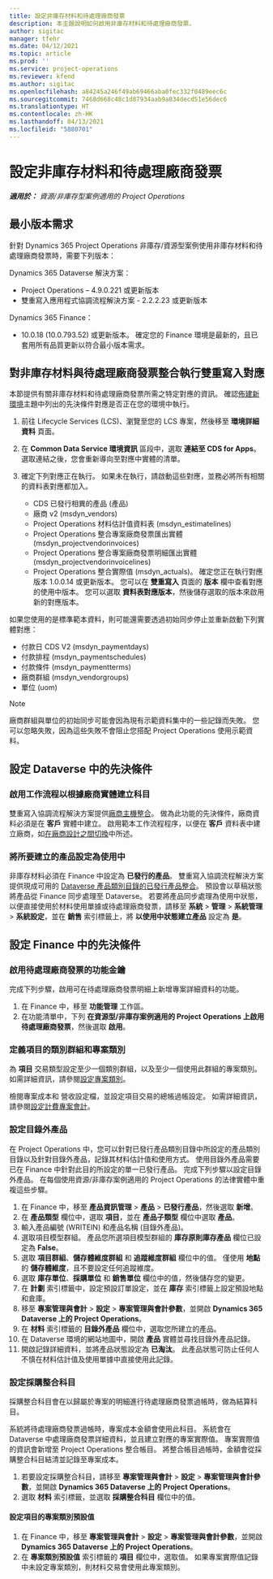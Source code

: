 ```yaml
---
title: 設定非庫存材料和待處理廠商發票
description: 本主題說明如何啟用非庫存材料和待處理廠商發票。
author: sigitac
manager: tfehr
ms.date: 04/12/2021
ms.topic: article
ms.prod: ''
ms.service: project-operations
ms.reviewer: kfend
ms.author: sigitac
ms.openlocfilehash: a84245a246f49ab69466aba0fec332f0489eec6c
ms.sourcegitcommit: 7468d668c48c1d87934aab9a034decd51e56dec6
ms.translationtype: HT
ms.contentlocale: zh-HK
ms.lasthandoff: 04/13/2021
ms.locfileid: "5880701"
---
```

# <a name="configure-non-stocked-materials-and-pending-vendor-invoices"></a>設定非庫存材料和待處理廠商發票

_**適用於：** 資源/非庫存型案例適用的 Project Operations_

## <a name="minimum-version-requirement"></a>最小版本需求

針對 Dynamics 365 Project Operations 非庫存/資源型案例使用非庫存材料和待處理廠商發票時，需要下列版本：

Dynamics 365 Dataverse 解決方案：

- Project Operations – 4.9.0.221 或更新版本
- 雙重寫入應用程式協調流程解決方案 - 2.2.2.23 或更新版本

Dynamics 365 Finance：
- 10.0.18 (10.0.793.52) 或更新版本。 確定您的 Finance 環境是最新的，且已套用所有品質更新以符合最小版本需求。

## <a name="run-dual-write-maps-for-non-stocked-materials-and-vendor-invoice-integration"></a>對非庫存材料與待處理廠商發票整合執行雙重寫入對應

本節提供有關非庫存材料和待處理廠商發票所需之特定對應的資訊。 確認[佈建新環境](../environment/resource-provision-new-environment.md#run-project-operations-dual-write-maps)主題中列出的先決條件對應是否正在您的環境中執行。

1. 前往 Lifecycle Services (LCS)、瀏覽至您的 LCS 專案，然後移至 **環境詳細資料** 頁面。
2. 在 **Common Data Service 環境資訊** 區段中，選取 **連結至 CDS for Apps**。 選取連結之後，您會重新導向至對應中實體的清單。
3. 確定下列對應正在執行。 如果未在執行，請啟動這些對應，並務必將所有相關的資料表對應都加入。

    - CDS 已發行相異的產品 (產品)
    - 廠商 v2 (msdyn_vendors)
    - Project Operations 材料估計值資料表 (msdyn_estimatelines)
    - Project Operations 整合專案廠商發票匯出實體 (msdyn_projectvendorinvoices)
    - Project Operations 整合專案廠商發票明細匯出實體 (msdyn_projectvendorinvoicelines)
    - Project Operations 整合實際值 (msdyn_actuals)。 確定您正在執行對應版本 1.0.0.14 或更新版本。 您可以在 **雙重寫入** 頁面的 **版本** 欄中查看對應的使用中版本。 您可以選取 **資料表對應版本**，然後儲存選取的版本來啟用新的對應版本。

如果您使用的是標準範本資料，則可能還需要透過初始同步停止並重新啟動下列實體對應：
  - 付款日 CDS V2 (msdyn_paymentdays)
  - 付款排程 (msdyn_paymentschedules)
  - 付款條件 (msdyn_paymentterms)
  - 廠商群組 (msdyn_vendorgroups)
  - 單位 (uom)

> [!NOTE]
> 廠商群組與單位的初始同步可能會因為現有示範資料集中的一些記錄而失敗。 您可以忽略失敗，因為這些失敗不會阻止您搭配 Project Operations 使用示範資料。

## <a name="configure-prerequisites-in-dataverse"></a>設定 Dataverse 中的先決條件

### <a name="activate-workflow-to-create-accounts-based-on-vendor-entity"></a>啟用工作流程以根據廠商實體建立科目

雙重寫入協調流程解決方案提供[廠商主機整合](https://docs.microsoft.com/dynamics365/fin-ops-core/dev-itpro/data-entities/dual-write/vendor-mapping)。 做為此功能的先決條件，廠商資料必須是在 **客戶** 實體中建立。 啟用範本工作流程程序，以便在 **客戶** 資料表中建立廠商，如[在廠商設計之間切換](https://docs.microsoft.com/dynamics365/fin-ops-core/dev-itpro/data-entities/dual-write/vendor-switch#use-the-extended-vendor-design-for-vendors-of-the-organization-type)中所述。

### <a name="set-products-to-be-created-as-active"></a>將所要建立的產品設定為使用中

非庫存材料必須在 Finance 中設定為 **已發行的產品**。 雙重寫入協調流程解決方案提供現成可用的 [Dataverse 產品類別目錄的已發行產品整合](https://docs.microsoft.com/dynamics365/fin-ops-core/dev-itpro/data-entities/dual-write/product-mapping)。 預設會以草稿狀態將產品從 Finance 同步處理至 Dataverse。 若要將產品同步處理為使用中狀態，以便直接使用於材料使用單據或待處理廠商發票，請移至 **系統** > **管理** > **系統管理** > **系統設定**，並在 **銷售** 索引標籤上，將 **以使用中狀態建立產品** 設定為 **是**。

## <a name="configure-prerequisites-in-finance"></a>設定 Finance 中的先決條件

### <a name="enable-the-feature-key-for-pending-vendor-invoices"></a>啟用待處理廠商發票的功能金鑰

完成下列步驟，啟用可在待處理廠商發票明細上新增專案詳細資料的功能。

1. 在 Finance 中，移至 **功能管理** 工作區。
2. 在功能清單中，下列 **在資源型/非庫存案例適用的 Project Operations 上啟用待處理廠商發票**，然後選取 **啟用**。

### <a name="define-category-groups-and-project-categories-for-items"></a>定義項目的類別群組和專案類別

為 **項目** 交易類型設定至少一個類別群組，以及至少一個使用此群組的專案類別。 如需詳細資訊，請參閱[設定專案類別](../project-accounting/configure-project-categories.md#category-groups)。

檢閱專案成本和 營收設定檔，並設定項目交易的總帳過帳設定。 如需詳細資訊，請參閱[設定計費專案會計](../project-accounting/configure-accounting-billable-projects.md)。

### <a name="set-up-a-write-in-product"></a>設定目錄外產品

在 Project Operations 中，您可以針對已發行產品類別目錄中所設定的產品類別目錄以及針對目錄外產品，記錄其材料估計值和使用方式。 使用目錄外產品需要已在 Finance 中針對此目的所設定的單一已發行產品。 完成下列步驟以設定目錄外產品。 在每個使用資源/非庫存案例適用的 Project Operations 的法律實體中重複這些步驟。

1. 在 Finance 中，移至 **產品資訊管理** > **產品** > **已發行產品**，然後選取 **新增**。
2. 在 **產品類型** 欄位中，選取 **項目**，並在 **產品子類型** 欄位中選取 **產品**。
3. 輸入產品編號 (WRITEIN) 和產品名稱 (目錄外產品)。
4. 選取項目模型群組。 產品您所選項目模型群組的 **庫存原則庫存產品** 欄位已設定為 **False**。
5. 選取 **項目群組**、**儲存體維度群組** 和 **追蹤維度群組** 欄位中的值。 僅使用 **地點** 的 **儲存體維度**，且不要設定任何追蹤維度。
6. 選取 **庫存單位**、**採購單位** 和 **銷售單位** 欄位中的值，然後儲存您的變更。
7. 在 **計劃** 索引標籤中，設定預設訂單設定，並在 **庫存** 索引標籤上設定預設地點和倉庫。
8. 移至 **專案管理與會計** > **設定** > **專案管理與會計參數**，並開啟 **Dynamics 365 Dataverse 上的 Project Operations**。 
9. 在 **材料** 索引標籤的 **目錄外產品** 欄位中，選取您所建立的產品。
10. 在 Dataverse 環境的網站地圖中，開啟 **產品** 實體並尋找目錄外產品記錄。 
11. 開啟記錄詳細資料，並將產品狀態設定為 **已淘汰**。 此產品狀態可防止任何人不慎在材料估計值及使用單據中直接使用此記錄。

### <a name="set-up-a-procurement-integration-account"></a>設定採購整合科目

採購整合科目會在以歸屬於專案的明細進行待處理廠商發票過帳時，做為結算科目。

系統將待處理廠商發票過帳時，專案成本金額會使用此科目。 系統會在 Dataverse 中處理廠商發票詳細資料，並且建立對應的專案實際值。 專案實際值的資訊會新增至 Project Operations 整合帳目。 將整合帳目過帳時，金額會從採購整合科目結清並記錄至專案成本。

1. 若要設定採購整合科目，請移至 **專案管理與會計** > **設定** > **專案管理與會計參數**，並開啟 **Dynamics 365 Dataverse 上的 Project Operations**。 
2. 選取 **材料** 索引標籤，並選取 **採購整合科目** 欄位中的值。

#### <a name="set-up-project-category-defaults-for-an-item"></a>設定項目的專案類別預設值

1. 在 Finance 中，移至 **專案管理與會計** > **設定** > **專案管理與會計參數**，並開啟 **Dynamics 365 Dataverse 上的 Project Operations**。 
2. 在 **專案類別預設值** 索引標籤的 **項目** 欄位中，選取值。 如果專案實際值記錄中未設定專案類別，則材料交易會使用此專案類別。

